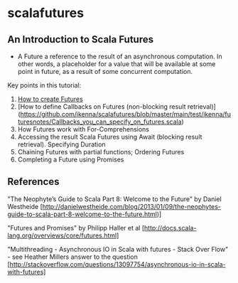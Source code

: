 scalafutures
============


An Introduction to Scala Futures
-------------

* A Future a reference to the result of an asynchronous computation. In other words, a placeholder for a value that will be available at some point in future, as a result of some concurrent computation.

Key points in this tutorial:

1. [How to create Futures](https://github.com/ikenna/scalafutures/blob/master/main/test/ikenna/futuresnotes/How_to_create_futures.scala)
2. [How to define Callbacks on Futures (non-blocking result retrieval)] (https://github.com/ikenna/scalafutures/blob/master/main/test/ikenna/futuresnotes/Callbacks_you_can_specify_on_futures.scala)
3. How Futures work with For-Comprehensions
4. Accessing the result Scala Futures using Await (blocking result retrieval). Specifying Duration
5. Chaining Futures with partial functions; Ordering Futures
6. Completing a Future using Promises


References
-------------

"The Neophyte’s Guide to Scala Part 8: Welcome to the Future" by Daniel Westheide [http://danielwestheide.com/blog/2013/01/09/the-neophytes-guide-to-scala-part-8-welcome-to-the-future.html)]

"Futures and Promises" by Philipp Haller et al [http://docs.scala-lang.org/overviews/core/futures.html]

"Multithreading - Asynchronous IO in Scala with futures - Stack Over Flow" - see Heather Millers answer to the question [http://stackoverflow.com/questions/13097754/asynchronous-io-in-scala-with-futures]